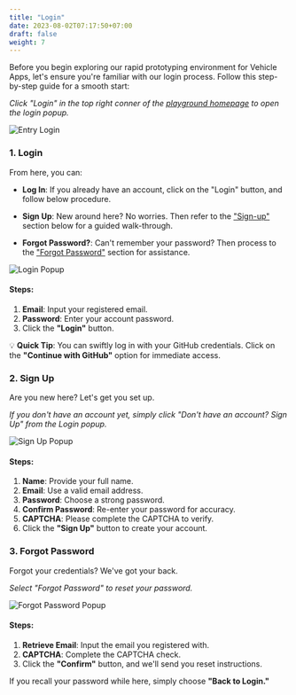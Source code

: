 ```yaml
---
title: "Login"
date: 2023-08-02T07:17:50+07:00
draft: false
weight: 7
---
```


Before you begin exploring our rapid prototyping environment for Vehicle Apps, let's ensure you're familiar with our login process. Follow this step-by-step guide for a smooth start:

_Click "Login" in the top right conner of the [playground homepage](https://digitalauto.netlify.app/) to open the login popup._

![Entry Login](./images/entry_login.png)

### 1. Login

From here, you can:

- **Log In**: If you already have an account, click on the "Login" button, and follow below procedure.

- **Sign Up**: New around here? No worries. Then refer to the ["Sign-up"](#2-sign-up) section below for a guided walk-through.

- **Forgot Password?**: Can't remember your password? Then process to the ["Forgot Password"](#3-forgot-password) section for assistance.

![Login Popup](./images/login_popup.png)

#### <span id="login">Steps: </span>

1. **Email**: Input your registered email.
2. **Password**: Enter your account password.
3. Click the **"Login"** button.

💡 **Quick Tip**: You can swiftly log in with your GitHub credentials. Click on the **"Continue with GitHub"** option for immediate access.

### 2. Sign Up

Are you new here? Let's get you set up.

_If you don't have an account yet, simply click "Don't have an account? Sign Up" from the Login popup._

![Sign Up Popup](./images/signup.png)

#### Steps:

1. **Name**: Provide your full name.
2. **Email**: Use a valid email address.
3. **Password**: Choose a strong password.
4. **Confirm Password**: Re-enter your password for accuracy.
5. **CAPTCHA**: Please complete the CAPTCHA to verify.
6. Click the **"Sign Up"** button to create your account.

<!-- ### 3. <span id="forgot-password">Forgot Password </span> -->
### 3. Forgot Password

Forgot your credentials? We've got your back.

_Select "Forgot Password" to reset your password._

![Forgot Password Popup](./images/forgotpassword.png)

#### Steps:

1. **Retrieve Email**: Input the email you registered with.
2. **CAPTCHA**: Complete the CAPTCHA check.
3. Click the **"Confirm"** button, and we'll send you reset instructions.

If you recall your password while here, simply choose **"Back to Login."**
